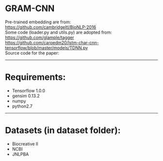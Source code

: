 GRAM-CNN
===================

Pre-trained embedding are from: <br>
https://github.com/cambridgeltl/BioNLP-2016 <br>
Some code (loader.py and utils.py) are adopted from: <br>
https://github.com/glample/tagger <br>
https://github.com/carpedm20/lstm-char-cnn-tensorflow/blob/master/models/TDNN.py <br>
Source code for the paper: 

----------
Requirements:
==================

 - Tensorflow  1.0.0
 - gensim 0.13.2
 - numpy
 - python2.7

--------

Datasets (in dataset folder):
==================
 - Biocreative II
 - NCBI
 - JNLPBA

